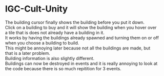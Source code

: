 # IGC-Cult-Unity
The building cursor finally shows the building before you put it down.   
Click on a building to buy and it will show the building when you hover over a tile that is does not already have a building in it.   
It works by having the buildings already spawned and turning them on or off when you choose a building to build.   
This might be annoying later because not all the buildings are made, but that is a later problem.   
Building information is also slightly different.   
Buildings can now be destroyed in events and it is really annoying to look at the code because there is so much repitition for 3 events.   